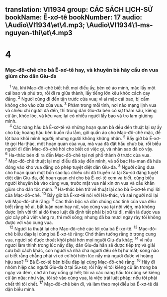 translation: VI1934
group: CÁC SÁCH LỊCH-SỬ
bookName: Ê-xơ-tê 
bookNumber: 17
audio: \Audio\VI1934\et\4.mp3; \Audio\VI1934\1-ms-nguyen-thi\et\4.mp3
-------

<div class="title"><h1>4</h1><h3>Mạc-đô-chê cho bà Ê-xơ-tê hay, và khuyên bà hãy cầu ơn vua giùm cho dân Giu-đa</h3></div>
<span class="verse et_4_1"> <sup>1</sup> Vả, khi Mạc-đô-chê biết hết mọi điều ấy, bèn xé áo mình, mặc lấy một cái bao và phủ tro, rồi đi ra giữa thành, lấy tiếng lớn kêu khóc cách cay đắng. </span>
<span class="verse et_4_2"><sup>2</sup> Người cũng đi đến tận trước cửa vua; vì ai mặc cái bao, bị cấm không cho vào cửa của vua. </span>
<span class="verse et_4_3"><sup>3</sup> Phàm trong mỗi tỉnh, nơi nào mạng lịnh vua và chiếu chỉ người đã đến, thì trong dân Giu-đa bèn có sự thảm sầu, kiêng cữ ăn, khóc lóc, và kêu van; lại có nhiều người lấy bao và tro làm giường mình. <br/></span>
<span class="verse et_4_4"> <sup>4</sup> Các nàng hầu bà Ê-xơ-tê và những hoạn quan bà đều đến thuật lại sự ấy cho bà; hoàng hậu bèn buồn rầu lắm, gởi quần áo cho Mạc-đô-chê mặc, để lột bao khỏi mình người; nhưng người không khứng nhận. </span>
<span class="verse et_4_5"><sup>5</sup> Bấy giờ bà Ê-xơ-tê gọi Ha-thác, một hoạn quan của vua, mà vua đã đặt hầu chực bà, rồi biểu người đi đến Mạc-đô-chê hỏi cho biết có việc gì, và nhân sao đã có vậy. </span>
<span class="verse et_4_6"><sup>6</sup> Ha-thác bèn đi ra đến Mạc-đô-chê tại nơi phố thành ở trước cửa vua. </span>
<span class="verse et_4_7"><sup>7</sup> Mạc-đô-chê thuật lại mọi điều đã xảy đến mình, và số bạc Ha-man đã hứa đóng vào kho vua đặng có phép tuyệt diệt dân Giu-đa. </span>
<span class="verse et_4_8"><sup>8</sup> Người cũng đưa cho hoạn quan một bổn sao lục chiếu chỉ đã truyền ra tại Su-sơ đặng tuyệt diệt dân Giu-đa, để hoạn quan chỉ cho bà Ê-xơ-tê xem và biết, cùng biểu người khuyên bà vào cùng vua, trước mặt vua nài xin ơn vua và cầu khẩn giùm cho dân tộc mình. </span>
<span class="verse et_4_9"><sup>9</sup> Ha-thác bèn trở về thuật lại cho bà Ê-xơ-tê mọi lời của Mạc-đô-chê. </span>
<span class="verse et_4_10"><sup>10</sup> Bấy giờ bà Ê-xơ-tê nói với Ha-thác, và sai người nói lại với Mạc-đô-chê rằng: </span>
<span class="verse et_4_11"><sup>11</sup> Các thần bộc và dân chúng các tỉnh của vua đều biết rằng hễ ai, bất luận nam hay nữ, vào cùng vua tại nội viện, mà không được lịnh vời thì ai đó theo luật đã định tất phải bị xử tử đi, miễn là được vua giơ cây phủ việt vàng ra, thì mới sống; nhưng đã ba mươi ngày rày tôi không được vời vào cung vua. <br/></span>
<span class="verse et_4_12"> <sup>12</sup> Người ta thuật lại cho Mạc-đô-chê các lời của bà Ê-xơ-tê. </span>
<span class="verse et_4_13"><sup>13</sup> Mạc-đô-chê biểu đáp lại cùng bà Ê-xơ-tê rằng: Chớ thầm tưởng rằng ở trong cung vua, ngươi sẽ được thoát khỏi phải hơn mọi người Giu-đa khác; </span>
<span class="verse et_4_14"><sup>14</sup> vì nếu ngươi làm thinh trong lúc nầy đây, dân Giu-đa hẳn sẽ được tiếp trợ và giải cứu bởi cách khác, còn ngươi và nhà cha ngươi đều sẽ bị hư mất; song nào ai biết rằng chẳng phải vì cớ cơ hội hiện lúc nầy mà ngươi được vị hoàng hậu sao? </span>
<span class="verse et_4_15"><sup>15</sup> Bà Ê-xơ-tê bèn biểu đáp lại cùng Mạc-đô-chê rằng: </span>
<span class="verse et_4_16"><sup>16</sup> Hãy đi nhóm hiệp các người Giu-đa ở tại Su-sơ, rồi hãy vì tôi kiêng cữ ăn trong ba ngày và đêm, chớ ăn hay uống gì hết; tôi và các nàng hầu tôi cũng sẽ kiêng cữ ăn nữa; như vậy, tôi sẽ vào cùng vua, là việc trái luật pháp; nếu tôi phải chết thì tôi chết. </span>
<span class="verse et_4_17"><sup>17</sup> Mạc-đô-chê bèn đi, và làm theo mọi điều bà Ê-xơ-tê đã dặn biểu mình. <br/></span>
